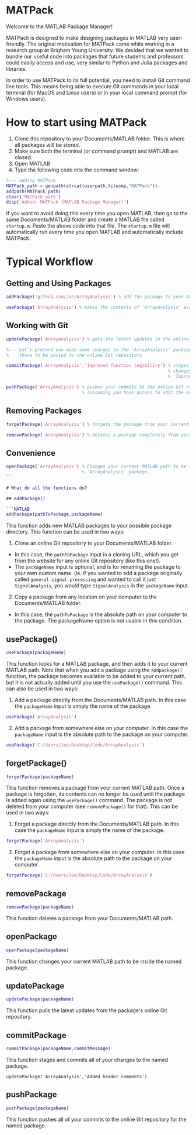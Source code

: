 # MATPack
Welcome to the MATLAB Package Manager!

MATPack is designed to make designing packages in MATLAB very user-friendly. The original motivation for MATPack came while working in a research group at Brigham Young University. We decided that we wanted to bundle our useful code into packages that future students and professors could easily access and use, very similar to Python and Julia packages and libraries.

In order to use MATPack to its full potential, you need to install Git command line tools. This means being able to execute Git commands in your local terminal (for MacOS and Linux users) or in your local command prompt (for Windows users).

# How to start using MATPack

1. Clone this repository to your Documents/MATLAB folder. This is where all packages will be stored.
2. Make sure both the terminal (or command prompt) and MATLAB are closed.
3. Open MATLAB
4. Type the following code into the command window:

```MATLAB
%--- adding MATPack
MATPack_path = genpath(strcat(userpath,filesep,"MATPack"));
addpath(MATPack_path)
clear('MATPack_path')
disp('Added: MATPack (MATLAB Package Manager)')
```
If you want to avoid doing this every time you open MATLAB, then go to the same Documents/MATLAB folder and create a MATLAB file called `startup.m`. Paste the above code into that file. The `startup.m` file will automatically run every time you open MATLAB and automatically include MATPack.

# Typical Workflow
## Getting and Using Packages
```MATLAB
addPackage('github.com/Joe/ArrayAnalysis') % add the package to your Documents/MATLAB folder

usePackage('ArrayAnalysis') % makes the contents of 'ArrayAnalysis' available in your current MATLAB path
```

## Working with Git
```MATLAB
updatePackage('ArrayAnalysis') % gets the latest updates in the online Git repository

%--- Let's pretend you made some changes to the 'ArrayAnalysis' package after updating it, and you want 
%    those to be posted to the online Git repository

commitPackage('ArrayAnalysis','Improved function legibility') % stages and commits all of your latest 
                                                              % changes with the commit message 
                                                              % 'Improved function legibility'

pushPackage('ArrayAnalysis') % pushes your commits to the online Git repository 
                             % (assuming you have access to edit the online repository)
```

## Removing Packages
```MATLAB
forgetPackage('ArrayAnalysis') % forgets the package from your current active path

removePackage('ArrayAnalysis') % deletes a package completely from your computer
```

## Convenience
```MATLAB
openPackage('ArrayAnalysis') % Changes your current MATLAB path to be inside of the
                             % 'ArrayAnalysis' package.
``

# What do all the functions do?

## addPackage()

```MATLAB
addPackage(pathToPackage,packageName)
```
This function adds new MATLAB packages to your possible package directory. This function can be used in two ways:

1. Clone an online Git repository to your Documents/MATLAB folder.
- In this case, the `pathToPackage` input is a cloning URL, which you get from the website for any online Git repository (like this one!).
- The `packageName` input is optional, and is for renaming the package to your own custom name. (ie. if you wanted to add a package originally called `general-signal-processing` and wanted to call it just `SignalAnalysis`, you would type `SignalAnalysis` in the `packageName` input. 
2. Copy a package from any location on your computer to the Documents/MATLAB folder.
- In this case, the `pathToPackage` is the absolute path on your computer to the package. The packageName option is not usable in this condition.

## usePackage()

```MATLAB
usePackage(packageName)
```
This function looks for a MATLAB package, and then adds it to your current MATLAB path. Note that when you add a package using the `addpackage()` function, the package becomes available to be added to your current path, but it is not actually added until you use the `usePackage()` command. This can also be used in two ways:

1. Add a package directly from the Documents/MATLAB path. In this case the `packageName` input is simply the name of the package.
```MATLAB
usePackage('ArrayAnalysis')
```
2. Add a package from somewhere else on your computer. In this case the `packageName` input is the absolute path to the package on your computer.
```MATLAB
usePackage('C:/Users/Joe/Desktop/Code/ArrayAnalysis')
```

## forgetPackage()
```MATLAB
forgetPackage(packageName)
```
This function removes a package from your current MATLAB path. Once a package is forgotten, its contents can no longer be used until the package is added again using the `usePackage()` command. The package is not deleted from your computer (see `removePackage()` for that). This can be used in two ways:

1. Forget a package directly from the Documents/MATLAB path. In this case the `packageName` input is simply the name of the package.
```MATLAB
forgetPackage('ArrayAnalysis')
```
2. Forget a package from somewhere else on your computer. In this case the `packageName` input is the absolute path to the package on your computer.
```MATLAB
forgetPackage('C:/Users/Joe/Desktop/Code/ArrayAnalysis')
```

## removePackage
```MATLAB
removePackage(packageName)
```
This function deletes a package from your Documents/MATLAB path.

## openPackage
```MATLAB
openPackage(packageName)
```
This function changes your current MATLAB path to be inside the named package.

## updatePackage
```MATLAB
updatePackage(packageName)
```
This function pulls the latest updates from the package's online Git repository.

## commitPackage
```MATLAB
commitPackage(packageName,commitMessage)
```
This function stages and commits all of your changes to the named package.

```
updatePackage('ArrayAnalysis','Added header comments')
```

## pushPackage
```MATLAB
pushPackage(packageName)
```
This function pushes all of your commits to the online Git repository for the named package.
